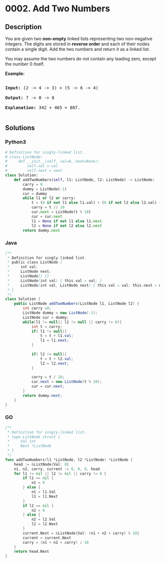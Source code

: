 # 0002. Add Two Numbers




## Description

<p>You are given two <b>non-empty</b> linked lists representing two non-negative integers. The digits are stored in <b>reverse order</b> and each of their nodes contain a single digit. Add the two numbers and return it as a linked list.</p>

<p>You may assume the two numbers do not contain any leading zero, except the number 0 itself.</p>

<p><b>Example:</b></p>

<pre>

<b>Input:</b> (2 -&gt; 4 -&gt; 3) + (5 -&gt; 6 -&gt; 4)

<b>Output:</b> 7 -&gt; 0 -&gt; 8

<b>Explanation:</b> 342 + 465 = 807.

</pre>

## Solutions

<!-- tabs:start -->

### **Python3**

```python
# Definition for singly-linked list.
# class ListNode:
#     def __init__(self, val=0, next=None):
#         self.val = val
#         self.next = next
class Solution:
    def addTwoNumbers(self, l1: ListNode, l2: ListNode) -> ListNode:
        carry = 0
        dummy = ListNode(-1)
        cur = dummy
        while l1 or l2 or carry:
            t = (0 if not l1 else l1.val) + (0 if not l2 else l2.val) + carry
            carry = t // 10
            cur.next = ListNode(t % 10)
            cur = cur.next
            l1 = None if not l1 else l1.next
            l2 = None if not l2 else l2.next
        return dummy.next
```

### **Java**

```java
/**
 * Definition for singly-linked list.
 * public class ListNode {
 *     int val;
 *     ListNode next;
 *     ListNode() {}
 *     ListNode(int val) { this.val = val; }
 *     ListNode(int val, ListNode next) { this.val = val; this.next = next; }
 * }
 */
class Solution {
    public ListNode addTwoNumbers(ListNode l1, ListNode l2) {
        int carry =0;
        ListNode dummy = new ListNode(-1);
        ListNode cur = dummy;
        while(l1 != null|| l2 != null || carry != 0){
            int t = carry;
            if( l1 != null){
                t = t + l1.val;
                l1 = l1.next;
            }
        
            if( l2 != null){
                t = t + l2.val;
                l2 = l2.next;
            }
           
            carry = t / 10;
            cur.next = new ListNode(t % 10);
            cur = cur.next;
        }
        return dummy.next;
    }
}
```

### GO

```go
/**
 * Definition for singly-linked list.
 * type ListNode struct {
 *     Val int
 *     Next *ListNode
 * }
 */
func addTwoNumbers(l1 *ListNode, l2 *ListNode) *ListNode {
	head := &ListNode{Val: 0}
	n1, n2, carry, current := 0, 0, 0, head
	for l1 != nil || l2 != nil || carry != 0 {
		if l1 == nil {
			n1 = 0
		} else {
			n1 = l1.Val
			l1 = l1.Next
		}
		if l2 == nil {
			n2 = 0
		} else {
			n2 = l2.Val
			l2 = l2.Next
		}
		current.Next = &ListNode{Val: (n1 + n2 + carry) % 10}
		current = current.Next
		carry = (n1 + n2 + carry) / 10
	}
	return head.Next
}
```

<!-- tabs:end -->
